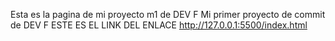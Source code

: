 Esta es la pagina de mi proyecto m1 de DEV F
Mi primer proyecto de commit de DEV F ESTE ES EL LINK DEL ENLACE
http://127.0.0.1:5500/index.html
